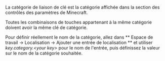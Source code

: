 La catégorie de liaison de clé est la catégorie affichée dans la section des contrôles des paramètres de Minecraft.

Toutes les combinaisons de touches appartenant à la même catégorie doivent avoir la même clé de catégorie.

Pour définir réellement le nom de la catégorie, allez dans ** Espace de travail -> Localisation ->
Ajouter une entrée de localisation ** et utiliser _key.category.&lt;your key&gt;_ pour le nom de l'entrée, puis définissez la valeur sur le nom de la catégorie souhaitée.
